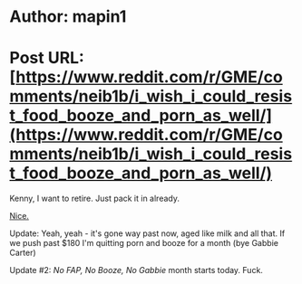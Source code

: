 # Author: mapin1
# Post URL: [https://www.reddit.com/r/GME/comments/neib1b/i_wish_i_could_resist_food_booze_and_porn_as_well/](https://www.reddit.com/r/GME/comments/neib1b/i_wish_i_could_resist_food_booze_and_porn_as_well/)


Kenny, I want to retire. Just pack it in already.

[Nice.](https://preview.redd.it/inrxxa3eipz61.jpg?width=144&format=pjpg&auto=webp&s=a8f0f6bf45c5d7b0d4d02c0021e764bfac42420a)

Update: Yeah, yeah - it's gone way past now, aged like milk and all that. If we push past $180 I'm quitting porn and booze for a month (bye Gabbie Carter)

Update #2: *No FAP, No Booze, No Gabbie* month starts today. Fuck.